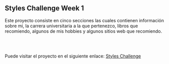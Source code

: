 ## Styles Challenge Week 1

<p>Este proyecto consiste en cinco secciones las cuales contienen información sobre mi, la carrera universitaria a la que pertenezco, libros que recomiendo, algunos de mis hobbies y algunos sitios web que recomiendo.</p> <br><br>

Puede visitar el proyecto en el siguiente enlace:
<a href="[styles-challenge-week1.web.app](https://styles-challenge-week1.web.app/)https://styles-challenge-week1.web.app/" target="_blank">Styles Challenge</a>
